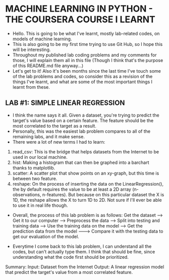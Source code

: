 # MACHINE LEARNING IN PYTHON - THE COURSERA COURSE I LEARNT
- Hello. This is going to be what I've learnt, mostly lab-related codes, on models of machine learning.
- This is also going to be my first time trying to use Git Hub, so I hope this will be interesting.
- Throughout my published lab coding problems and my comments for those, I will explain them all in this file (Though I think that's the purpose of this README.md file anyway...)
- Let's get to it! Also it's been months since the last time I've touch some of the lab problems and codes, so consider this as a revision of the things I've learnt, and what are some of the most important things I learnt from these.

## LAB #1: SIMPLE LINEAR REGRESSION
- I think the name says it all. Given a dataset, you're trying to predict the target's value based on a certain feature. The feature should be the most correlated to the target as a result.
- Personally, this was the easiest lab problem compares to all of the remaining labs, and it make sense.
- There were a lot of new terms I had to learn:
1. read_csv: This is the bridge that helps datasets from the Internet to be used in our local machine.
2. hist: Making a histogram that can then be graphed into a barchart thanks to matplotlib.
3. scatter: A scatter plot that show points on an xy-graph, but this time is between two feature.
4. reshape: On the process of inserting the data on the LinearRegression(), the <fit> by default requires the  value to be at least a 2D array (n-observations, n-features). But because on this particular dataset the X is 1D, the reshape allows the X to turn 1D to 2D. Not sure if I'll ever be able to use it in real life though.

- Overall, the process of this lab problem is as follows:
Get the dataset --> Get it to our computer --> Preprocess the data --> Split into testing and training data --> Use the training data on the model --> Get the prediction data from the model ---> Compare it with the testing data to get our evaluation of the model.

- Everytime I come back to this lab problem, I can understand all the codes, but can't actually type them. I think that should be fine, since understanding what the code first should be prioritized. 

Summary: Input: Dataset from the Internet
         Output: A linear regression model that predict the target's value from a most correlated feature. 
